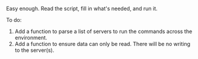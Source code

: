 Easy enough.  Read the script, fill in what's needed, and run it.

To do:

1) Add a function to parse a list of servers to run the commands across the environment.
2) Add a function to ensure data can only be read.  There will be no writing to the server(s).
